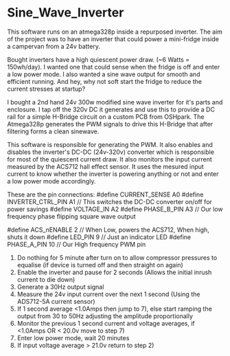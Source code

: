 # Sine_Wave_Inverter

This software runs on an atmega328p inside a repurposed inverter. The aim of the project was to have an inverter that could power a mini-fridge inside a campervan from a 24v battery. 

Bought inverters have a high quiescent power draw. (~6 Watts = 150wh/day). I wanted one that could sense when the fridge is off and enter a low power mode. I also wanted a sine wave output for smooth and efficient running. And hey, why not soft start the fridge to reduce the current stresses at startup?

I bought a 2nd hand 24v 300w modified sine wave inverter for it's parts and enclosure. I tap off the 320v DC it generates and use this to provide a DC rail for a simple H-Bridge circuit on a custom PCB from OSHpark. The Atmega328p generates the PWM signals to drive this H-Bridge that after filtering forms a clean sinewave. 

This software is responsible for generating the PWM. It also enables and disables the inverter's DC-DC (24v-320v) converter which is responsible for most of the quiescent current draw. It also monitors the input current measured by the ACS712 hall effect sensor. It uses the mesured input current to know whether the inverter is powering anything or not and enter a low power mode accordingly.


These are the pin connections:
#define         CURRENT_SENSE       A0
#define         INVERTER_CTRL_PIN   A1                          // This switches the DC-DC converter on/off for power savings
#define         VOLTAGE_IN          A2
#define         PHASE_B_PIN         A3                          // Our low frequency phase flipping  square wave output

#define         ACS_nENABLE         2                           // When Low, powers the ACS712, When high, shuts it down
#define         LED_PIN             9                           // Just an indicator LED
#define         PHASE_A_PIN         10                          // Our High frequency PWM pin



  1) Do nothing for 5 minute after turn on to allow compressor pressures to equalise (if device is turned off and then straight on again)
  2) Enable the inverter and pause for 2 seconds (Allows the initial inrush current to die down)
  3) Generate a 30Hz output signal
  4) Measure the 24v input current over the next 1 second (Using the ADS712-5A current sensor) 
  5) If 1 second average <1.0Amps then jump to 7), else start ramping the output from 30 to 50Hz adjusting the amplitude proportionally
  6) Monitor the previous 1 second current and voltage averages, if <1.0Amps OR < 20.0v move to step 7)
  7) Enter low power mode, wait 20 minutes
  8) If input voltage average > 21.0v return to step 2)
